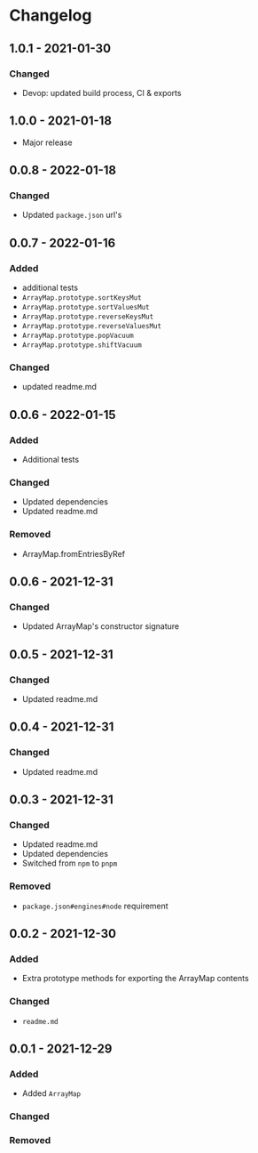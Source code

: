 # Changelog

## 1.0.1 - 2021-01-30

### Changed

- Devop: updated build process, CI & exports

## 1.0.0 - 2021-01-18

- Major release

## 0.0.8 - 2022-01-18

### Changed

- Updated `package.json` url's

## 0.0.7 - 2022-01-16

### Added

- additional tests
- `ArrayMap.prototype.sortKeysMut`
- `ArrayMap.prototype.sortValuesMut`
- `ArrayMap.prototype.reverseKeysMut`
- `ArrayMap.prototype.reverseValuesMut`
- `ArrayMap.prototype.popVacuum`
- `ArrayMap.prototype.shiftVacuum`

### Changed

- updated readme.md

## 0.0.6 - 2022-01-15

### Added

- Additional tests

### Changed

- Updated dependencies
- Updated readme.md

### Removed

- ArrayMap.fromEntriesByRef

## 0.0.6 - 2021-12-31

### Changed

- Updated ArrayMap's constructor signature

## 0.0.5 - 2021-12-31

### Changed

- Updated readme.md

## 0.0.4 - 2021-12-31

### Changed

- Updated readme.md

## 0.0.3 - 2021-12-31

### Changed

- Updated readme.md
- Updated dependencies
- Switched from `npm` to `pnpm`

### Removed

- `package.json#engines#node` requirement

## 0.0.2 - 2021-12-30

### Added

- Extra prototype methods for exporting the ArrayMap contents

### Changed

- `readme.md`

## 0.0.1 - 2021-12-29

### Added

- Added `ArrayMap`

### Changed

### Removed
